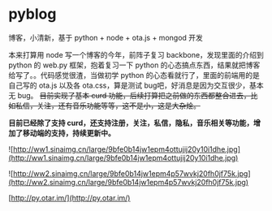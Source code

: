 # pyblog
博客，小清新，基于 python + node + ota.js + mongod 开发

本来打算用 node 写一个博客的今年，前阵子复习 backbone，发现里面的介绍到 python 的 web.py 框架，抱着复习一下 python 的心态搞点东西，结果就把博客给写了。。代码感觉很渣，当做初学 python 的心态看就行了，里面的前端用的是自己写的 ota.js 以及各 ota.css，算是测试 bug吧，好消息是因为交互很少，基本无 bug。
~~目前实现了基本 curd 功能，后续打算把之前做的东西都整合进去，比如私信，关注，还有音乐功能等等，这不是小，这是大杂烩。~~

**目前已经除了支持 curd，还支持注册，关注，私信，隐私，音乐相关等功能，增加了移动端的支持，持续更新中。**

![http://ww1.sinaimg.cn/large/9bfe0b14jw1epm4ottujij20y10i1dhe.jpg](http://ww1.sinaimg.cn/large/9bfe0b14jw1epm4ottujij20y10i1dhe.jpg)

![http://ww2.sinaimg.cn/large/9bfe0b14jw1epm4p57wvkj20fh0jf75k.jpg](http://ww2.sinaimg.cn/large/9bfe0b14jw1epm4p57wvkj20fh0jf75k.jpg)

[http://py.otar.im/](http://py.otar.im/)


